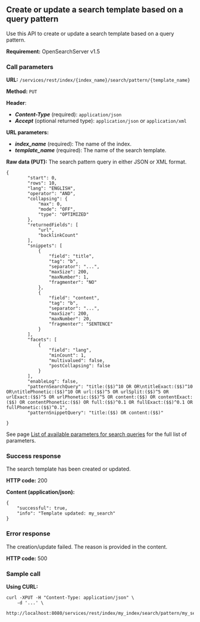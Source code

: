 ## Create or update a search template based on a query pattern

Use this API to create or update a search template based on a query pattern.

**Requirement:** OpenSearchServer v1.5

### Call parameters

**URL:** ```/services/rest/index/{index_name}/search/pattern/{template_name}```

**Method:** ```PUT```

**Header**:
- _**Content-Type**_ (required): ```application/json```
- _**Accept**_ (optional returned type): ```application/json``` or ```application/xml```

**URL parameters:**
- _**index_name**_ (required): The name of the index.
- _**template_name**_ (required): The name of the search template.

**Raw data (PUT):**
The search pattern query in either JSON or XML format.

    {
            "start": 0,
            "rows": 10,
            "lang": "ENGLISH",
            "operator": "AND",
            "collapsing": {
                "max": 0,
                "mode": "OFF",
                "type": "OPTIMIZED"
            },
            "returnedFields": [
                "url",
                "backlinkCount"
            ],
            "snippets": [
                {
                    "field": "title",
                    "tag": "b",
                    "separator": "...",
                    "maxSize": 200,
                    "maxNumber": 1,
                    "fragmenter": "NO"
                },
                {
                    "field": "content",
                    "tag": "b",
                    "separator": "...",
                    "maxSize": 200,
                    "maxNumber": 20,
                    "fragmenter": "SENTENCE"
                }
            ],
            "facets": [
                {
                    "field": "lang",
                    "minCount": 1,
                    "multivalued": false,
                    "postCollapsing": false
                }
            ],
            "enableLog": false,
            "patternSearchQuery": "title:($$)^10 OR OR\ntitleExact:($$)^10 OR\ntitlePhonetic:($$)^10 OR url:($$)^5 OR urlSplit:($$)^5 OR urlExact:($$)^5 OR urlPhonetic:($$)^5 OR content:($$) OR contentExact:($$) OR contentPhonetic:($$) OR full:($$)^0.1 OR fullExact:($$)^0.1 OR fullPhonetic:($$)^0.1",
            "patternSnippetQuery": "title:($$) OR content:($$)"

    }
  
See page [List of available parameters for search queries](../search_parameters/README.md) for the full list of parameters.  

### Success response
The search template has been created or updated.

**HTTP code:**
200

**Content (application/json):**

    {
        "successful": true,
        "info": "Template updated: my_search"
    }
    

### Error response

The creation/update failed. The reason is provided in the content.

**HTTP code:**
500

### Sample call

**Using CURL:**

    curl -XPUT -H "Content-Type: application/json" \
        -d '...' \
        http://localhost:8080/services/rest/index/my_index/search/pattern/my_search
    
